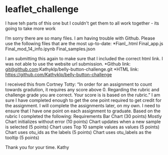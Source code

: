 # leaflet_challenge

I have teh parts of this one but I couldn't get them to all work together - its going to take more work

I’m sorry there are so many files. I am having trouble with Github.
Please use the following files that are the most up-to-date:
*Fianl_.html
Final_app.js
Final_mod_14_info.ipynb
Final_samples.json
 
I am submitting this again to make sure that I included the correct html link. I was not able to use the website url submission.
*Github link:   git@github.com:Kathyklp/belly-button-challenge.git
*HTML link:    https://github.com/Kathyklp/belly-button-challenge
 
I received this from Cortney Totty: “In order for an assignment to count towards gradution, it requires any score above 0. Regarding the rubric and challenge grade you are correct. Your score is is based on the rubric.” I am sure I have completed enough to get the one point required to get credit for the assignment. 
I will complete the assignments later, on my own. I need to ensure that I have one point on each assignment to graduate. Based on the rubric I completed the following:
Requirements
Bar Chart (30 points)  Mostly
Chart initializes without error (10 points)
Chart updates when a new sample is selected (5 points)
Chart uses Top 10 sample values as values (5 points)
Chart uses otu_ids as the labels (5 points)
Chart uses otu_labels as the tooltip (5 points)

Thank you for your time. Kathy


